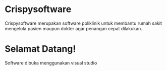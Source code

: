 # Crispysoftware

Crispysoftware merupakan software poliklinik untuk membantu rumah sakit mengelola pasien maupun dokter agar penangan cepat dilakukan.

# Selamat Datang!

Software dibuka menggunakan visual studio 
